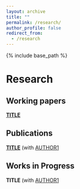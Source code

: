 ```yaml
---
layout: archive
title: ""
permalink: /research/
author_profile: false
redirect_from:
  - /research
---
```


{% include base_path %}

# Research

## Working papers

[**TITLE**](/files/paper1.pdf) <br/> 

## Publications

[**TITLE**](/files/paper2.pdf) (with [AUTHOR1](URL1) <br/>

## Works in Progress

**TITLE** (with [AUTHOR1](URL1)<br/>
